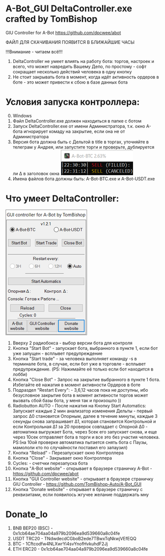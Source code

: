 # A-Bot_GUI DeltaController.exe crafted by TomBishop
GIU Controller for A-Bot https://github.com/dpcwee/abot

ФАЙЛ ДЛЯ СКАЧИВАНИЯ ПОЯВИТСЯ В БЛИЖАЙШИЕ ЧАСЫ

!!!Внимание - читаем всё!!!
1. DeltaController не умеет влиять на работу бота: торгов, настроек и всего, что может навредить Вашему Депо, по простому - софт сокращает несколько действий человека в одну кнопку
2. Не стоит закрывать бота в момент, когда идёт активность ордеров в боте - это может привести к сбою в базе данных бота

# Условия запуска контроллера:
0. Windows
1. Файл DeltaController.exe должен находиться в папке с ботом
2. Запуск DeltaController.exe от имени Администратора, т.к. окно А-бота игнорирует комаду на закрытие, если она не от Администратора
3. Версия бота должна быть с Дельтой в title в торгах, уточняйте в телеграм у Андрея, или запустите торги и проверьте, дублируется ли Δ в заголовок окна ![](./pic/A-Bot-Delta.png)
4. Имена файлов бота должны быть: A-Bot-BTC.exe и A-Bot-USDT.exe

# Что умеет DeltaController:
![](./pic/Main.png)
1. Вверху 2 радиобокса - выбор версии бота для контроля
2. Кнопка "Start Bot" - запускает бота, выбранного в пункте 1, если бот уже запущен - всплывет предупреждение
3. Кнопка "Start trade" - за человека выполняет команду -s в терминале бота, в случае, если бот уже в торговле - всплывет предупреждение. (PS: Нажимайте её только если бот находится в лобби)
4. Кнопка "Close Bot" - Запрос на закрытие выбранного в пункте 1 бота. Избегайте её нажатия в момент активности Ордеров в боте
5. Подраздел "Restart Every": - 3,6,12 часов пока не доступны, ибо безусловное закрытие бота в момент активности торгов может вызвать сбой базы бота, у меня так и произошло ))
6. Radiobutton AUTO - После нажатия на Кнопку Start Automatics: Запускает каждые 2 мин анализатор изменения Дельты - первый запрос Δ0 становится Опорным, далее в течение минуты, каждые 3 секунды снова запрашивает Δ1, которая становится Контрольной и если Контрольная Δ1 за 20 проверок совпадает с Опорной Δ0 - автоматика выгружает Бота, через 5сек его запускает снова, и еще через 10сек отправляет бота в торги и все это без участия человека. PS:(на 10ой проверке автоматика пытается снять бота с Паузы, мамололи кто по случайности поставил его запаузил)
7. Кнопка "Reload" - Перезапускает окно Контроллера
8. Кнопка "Close" - Закрывает окно Контроллера
9. Cycles: - счетчки перезапуска бота
10. Кнопка "A-Bot website" - открывает в браузере страничку A-Bot - https://github.com/dpcwee/abot
11. Кнопка "GUI Controller website" - открывает в браузере страничку GIU Controller - https://github.com/TomBishop-Auto/A-Bot_GUI
12. Кнопка "Donate website" - открывает в браузере страничку с реквизитами, если появилось жгучее желание поддержать мну

# Donate_lo

1. BNB BEP20 (BSC) - 0x1cb64ae704aa04a979b2096ea9d539660a8c04fe
2. USDT TRC20      - TNdwdecdCGboB2ede7TBwxTqNkwjVEfEQQ
3. BTC             - 1Cftcodfw4NLXwrYi4svYnofHvkuhdF2Jj
4. ETH ERC20       - 0x1cb64ae704aa04a979b2096ea9d539660a8c04fe
